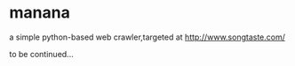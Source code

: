 manana
======

a simple python-based web crawler,targeted at http://www.songtaste.com/

to be continued...


